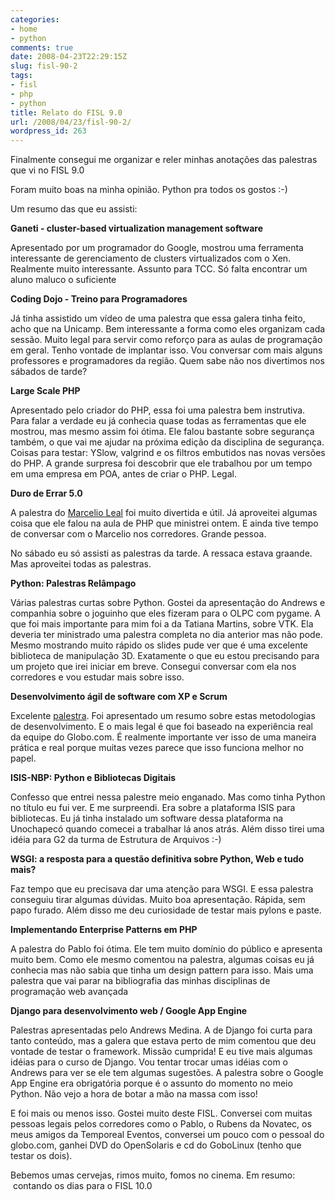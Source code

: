 ```yaml
---
categories:
- home
- python
comments: true
date: 2008-04-23T22:29:15Z
slug: fisl-90-2
tags:
- fisl
- php
- python
title: Relato do FISL 9.0
url: /2008/04/23/fisl-90-2/
wordpress_id: 263
---
```


Finalmente consegui me organizar e reler minhas anotações das palestras que vi no FISL 9.0

Foram muito boas na minha opinião. Python pra todos os gostos :-)

Um resumo das que eu assisti:

**Ganeti - cluster-based virtualization management software**

Apresentado por um programador do Google, mostrou uma ferramenta interessante de gerenciamento de clusters virtualizados com o Xen. Realmente muito interessante. Assunto para TCC. Só falta encontrar um aluno maluco o suficiente

**Coding Dojo - Treino para Programadores**

Já tinha assistido um vídeo de uma palestra que essa galera tinha feito, acho que na Unicamp. Bem interessante a forma como eles organizam cada sessão. Muito legal para servir como reforço para as aulas de programação em geral. Tenho vontade de implantar isso. Vou conversar com mais alguns professores e programadores da região. Quem sabe não nos divertimos nos sábados de tarde?

**Large Scale PHP**

Apresentado pelo criador do PHP, essa foi uma palestra bem instrutiva. Para falar a verdade eu já conhecia quase todas as ferramentas que ele mostrou, mas mesmo assim foi ótima. Ele falou bastante sobre segurança também, o que vai me ajudar na próxima edição da disciplina de segurança. Coisas para testar: YSlow, valgrind e os filtros embutidos nas novas versões do PHP. A grande surpresa foi descobrir que ele trabalhou por um tempo em uma empresa em POA, antes de criar o PHP. Legal. 

**Duro de Errar 5.0**

A palestra do [Marcelio Leal](http://marcelioleal.wordpress.com/) foi muito divertida e útil. Já aproveitei algumas coisa que ele falou na aula de PHP que ministrei ontem. E ainda tive tempo de conversar com o Marcelio nos corredores. Grande pessoa.

No sábado eu só assisti as palestras da tarde. A ressaca estava graande. Mas aproveitei todas as palestras.

**Python: Palestras Relâmpago**

Várias palestras curtas sobre Python. Gostei da apresentação do Andrews e companhia sobre o joguinho que eles fizeram para o OLPC com pygame. A que foi mais importante para mim foi a da Tatiana Martins, sobre VTK. Ela deveria ter ministrado uma palestra completa no dia anterior mas não pode. Mesmo mostrando muito rápido os slides pude ver que é uma excelente biblioteca de manipulação 3D. Exatamente o que eu estou precisando para um projeto que irei iniciar em breve. Consegui conversar com ela nos corredores e vou estudar mais sobre isso.

**Desenvolvimento ágil de software com XP e Scrum**

Excelente [palestra](http://gc.blog.br/2008/04/20/fisl-90-desenvolvimento-agil-com-xp-e-scrum/). Foi apresentado um resumo sobre estas metodologias de desenvolvimento. E o mais legal é que foi baseado na experiência real da equipe do Globo.com. É realmente importante ver isso de uma maneira prática e real porque muitas vezes parece que isso funciona melhor no papel. 

**ISIS-NBP: Python e Bibliotecas Digitais**

Confesso que entrei nessa palestre meio enganado. Mas como tinha Python no título eu fui ver. E me surpreendi. Era sobre a plataforma ISIS para bibliotecas. Eu já tinha instalado um software dessa plataforma na Unochapecó quando comecei a trabalhar lá anos atrás. Além disso tirei uma idéia para G2 da turma de Estrutura de Arquivos :-)

**WSGI: a resposta para a questão definitiva sobre Python, Web e tudo mais?**

Faz tempo que eu precisava dar uma atenção para WSGI. E essa palestra conseguiu tirar algumas dúvidas. Muito boa apresentação. Rápida, sem papo furado. Além disso me deu curiosidade de testar mais pylons e paste.

**Implementando Enterprise Patterns em PHP**

A palestra do Pablo foi ótima. Ele tem muito domínio do público e apresenta muito bem. Como ele mesmo comentou na palestra, algumas coisas eu já conhecia mas não sabia que tinha um design pattern para isso. Mais uma palestra que vai parar na bibliografia das minhas disciplinas de programação web avançada

**Django para desenvolvimento web / Google App Engine**

Palestras apresentadas pelo Andrews Medina. A de Django foi curta para tanto conteúdo, mas a galera que estava perto de mim comentou que deu vontade de testar o framework. Missão cumprida! E eu tive mais algumas idéias para o curso de Django. Vou tentar trocar umas idéias com o Andrews para ver se ele tem algumas sugestões. A palestra sobre o Google App Engine era obrigatória porque é o assunto do momento no meio Python. Não vejo a hora de botar a mão na massa com isso!

E foi mais ou menos isso. Gostei muito deste FISL. Conversei com muitas pessoas legais pelos corredores como o Pablo, o Rubens da Novatec, os meus amigos da Temporeal Eventos, conversei um pouco com o pessoal do globo.com, ganhei DVD do OpenSolaris e cd do GoboLinux (tenho que testar os dois). 

Bebemos umas cervejas, rimos muito, fomos no cinema. Em resumo:  contando os dias para o FISL 10.0

